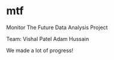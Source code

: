 # mtf
Monitor The Future Data Analysis Project


Team:
Vishal Patel
Adam
Hussain

We made a lot of progress! 

